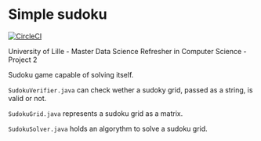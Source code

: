 # Simple sudoku

[![CircleCI](https://circleci.com/gh/nzotto/simple_sudoku.svg?style=svg)](https://circleci.com/gh/nzotto/simple_sudoku)

University of Lille - Master Data Science
Refresher in Computer Science - Project 2

Sudoku game capable of solving itself.

`SudokuVerifier.java` can check wether a sudoky grid, passed as a string, is valid or not.

`SudokuGrid.java` represents a sudoku grid as a matrix.

`SudokuSolver.java` holds an algorythm to solve a sudoku grid.
